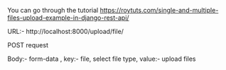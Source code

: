 You can go through the tutorial https://roytuts.com/single-and-multiple-files-upload-example-in-django-rest-api/


URL:- http://localhost:8000/upload/file/

POST request

Body:- form-data , key:- file, select file type, value:- upload files



